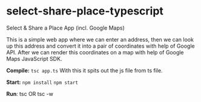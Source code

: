 # select-share-place-typescript
Select &amp; Share a Place App (incl. Google Maps)

This is a simple web app where we can enter an address,
then we can look up this address and convert it into a pair of coordinates with help of Google API.
After we can render this coordinates on a map with help of Google Maps JavaScript SDK.

**Compile:**
`tsc app.ts`
With this it spits out the js file from ts file.

**Start:**
`npm install`
`npm start`

**Run**: tsc OR tsc -w

